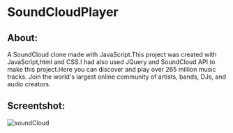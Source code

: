 # SoundCloudPlayer

## About:
A SoundCloud clone made with JavaScript.This project was created with JavaScript,html and CSS.I had also used JQuery and SoundCloud API to make this project.Here you can discover and play over 265 million music tracks. Join the world's largest online community of artists, bands, DJs, and audio creators.


## Screentshot:
![soundCloud](https://user-images.githubusercontent.com/61515279/128781410-263e807d-a1fb-4886-b7b8-3ef66034bf6b.PNG)

